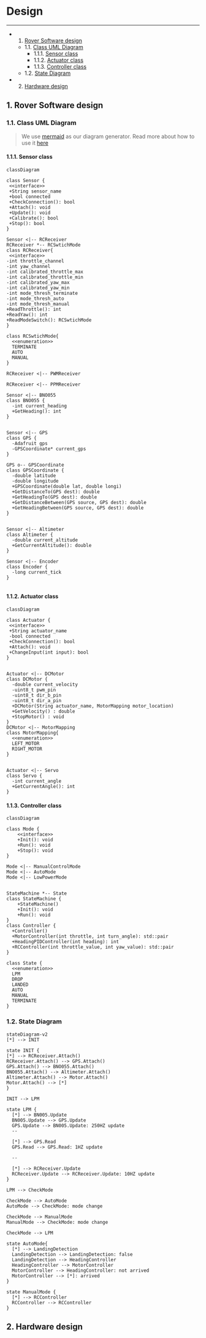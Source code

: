 # Design

---

<!-- vscode-markdown-toc -->
* 1. [Rover Software design](#RoverSoftwaredesign)
	* 1.1. [Class UML Diagram](#ClassUMLDiagram)
		* 1.1.1. [Sensor class](#Sensorclass)
		* 1.1.2. [Actuator class](#Actuatorclass)
		* 1.1.3. [Controller class](#Controllerclass)
	* 1.2. [State Diagram](#StateDiagram)
* 2. [Hardware design](#Hardwaredesign)

<!-- vscode-markdown-toc-config
	numbering=true
	autoSave=true

###### 	/vscode-markdown-toc-config -->

<!-- /vscode-markdown-toc -->


##  1. <a name='RoverSoftwaredesign'></a>Rover Software design

###  1.1. <a name='ClassUMLDiagram'></a>Class UML Diagram

> We use [mermaid](https://docs.gitlab.com/ee/user/markdown.html#diagrams-and-flowcharts-using-mermaid) as our diagram generator. Read more about how to use it [here](https://mermaid-js.github.io/mermaid/overview/n00b-overview.html)

####  1.1.1. <a name='Sensorclass'></a>Sensor class
```mermaid
classDiagram

class Sensor {
 <<interface>>
 +String sensor_name
 +bool connected
 +CheckConnection(): bool
 +Attach(): void
 +Update(): void
 +Calibrate(): bool
 +Stop(): bool
}

Sensor <|-- RCReceiver
RCReceiver *-- RCSwtichMode
class RCReceiver{
 <<interface>>
-int throttle_channel
-int yaw_channel
-int calibrated_throttle_max
-int calibrated_throttle_min
-int calibrated_yaw_max
-int calibrated_yaw_min
-int mode_thresh_terminate
-int mode_thresh_auto
-int mode_thresh_manual
+ReadThrottle(): int
+ReadYaw(): int
+ReadModeSwitch(): RCSwtichMode
}

class RCSwtichMode{
  <<enumeration>>
  TERMINATE
  AUTO
  MANUAL
}

RCReceiver <|-- PWMReceiver

RCReceiver <|-- PPMReceiver

Sensor <|-- BNO055
class BNO055 {
  -int current_heading
  +GetHeading(): int
}


Sensor <|-- GPS
class GPS {
  -Adafruit gps
  -GPSCoordinate* current_gps
}

GPS o-- GPSCoordinate
class GPSCoordinate {
  -double latitude
  -double longitude
  +GPSCoordinate(double lat, double longi)
  +GetDistanceTo(GPS dest): double
  +GetHeadingTo(GPS dest): double
  +GetDistanceBetween(GPS source, GPS dest): double
  +GetHeadingBetween(GPS source, GPS dest): double
}


Sensor <|-- Altimeter
class Altimeter {
  -double current_altitude
  +GetCurrentAltitude(): double
}

Sensor <|-- Encoder
class Encoder {
  -long current_tick
}


```

####  1.1.2. <a name='Actuatorclass'></a>Actuator class

```mermaid
classDiagram

class Actuator {
 <<interface>>
 +String actuator_name
 -bool connected
 +CheckConnection(): bool
 +Attach(): void
 +ChangeInput(int input): bool
}


Actuator <|-- DCMotor
class DCMotor {
  -double current_velocity
  -uint8_t pwm_pin
  -uint8_t dir_b_pin
  -uint8_t dir_a_pin
  +DCMotor(String actuator_name, MotorMapping motor_location)
  +GetVelocity() : double
  +StopMotor() : void
}
DCMotor <|-- MotorMapping
class MotorMapping{
  <<enumeration>>
  LEFT_MOTOR
  RIGHT_MOTOR
}


Actuator <|-- Servo
class Servo {
  -int current_angle
  +GetCurrentAngle(): int
}
```
####  1.1.3. <a name='Controllerclass'></a>Controller class

```mermaid
classDiagram

class Mode {
    <<interface>>
    +Init(): void
    +Run(): void
    +Stop(): void
}

Mode <|-- ManualControlMode
Mode <|-- AutoMode
Mode <|-- LowPowerMode


StateMachine *-- State
class StateMachine {
    +StateMachine()
    +Init(): void
    +Run(): void
}
class Controller {
  +Controller()
  +MotorController(int throttle, int turn_angle): std::pair
  +HeadingPIDController(int heading): int
  +RCController(int throttle_value, int yaw_value): std::pair
}

class State {
  <<enumeration>>
  LPM
  DROP
  LANDED
  AUTO
  MANUAL
  TERMINATE
}
```

###  1.2. <a name='StateDiagram'></a>State Diagram
```mermaid
stateDiagram-v2
[*] --> INIT

state INIT {
[*] --> RCReceiver.Attach()
RCReceiver.Attach() --> GPS.Attach()
GPS.Attach() --> BNO055.Attach()
BNO055.Attach() --> Altimeter.Attach()
Altimeter.Attach() --> Motor.Attach()
Motor.Attach() --> [*]
}

INIT --> LPM

state LPM {
  [*] --> BN005.Update
  BN005.Update --> GPS.Update
  GPS.Update --> BN005.Update: 250HZ update
  --

  [*] --> GPS.Read
  GPS.Read --> GPS.Read: 1HZ update

  --
  
  [*] --> RCReceiver.Update
  RCReceiver.Update --> RCReceiver.Update: 10HZ update
}

LPM --> CheckMode

CheckMode --> AutoMode
AutoMode --> CheckMode: mode change

CheckMode --> ManualMode
ManualMode --> CheckMode: mode change

CheckMode --> LPM

state AutoMode{
  [*] --> LandingDetection
  LandingDetection --> LandingDetection: false
  LandingDetection --> HeadingController
  HeadingController --> MotorController
  MotorController --> HeadingController: not arrived
  MotorController --> [*]: arrived
}

state ManualMode {
  [*] --> RCController
  RCController --> RCController
}

```

##  2. <a name='Hardwaredesign'></a>Hardware design